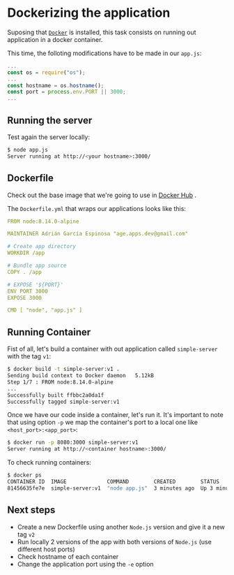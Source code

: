 # Dockerizing the application

Suposing that [`Docker`](https://www.docker.com/products/docker-desktop) is installed, this task consists on running out application in a docker container.


This time, the folloting modifications have to be made in our `app.js`:
```javascript
...
const os = require("os");
...
const hostname = os.hostname();
const port = process.env.PORT || 3000;
...
```

## Running the server
Test again the server locally:
```bash
$ node app.js
Server running at http://<your hostname>:3000/
```

## Dockerfile

Check out the base image that we're going to use in [Docker Hub](https://hub.docker.com/_/node/) .

The `Dockerfile.yml` that wraps our applications looks like this:
```yaml
FROM node:8.14.0-alpine

MAINTAINER Adrián García Espinosa "age.apps.dev@gmail.com"

# Create app directory
WORKDIR /app

# Bundle app source
COPY . /app

# EXPOSE '${PORT}'
ENV PORT 3000
EXPOSE 3000

CMD [ "node", "app.js" ]
```

## Running Container

Fist of all, let's build a container with out application called `simple-server` with the tag `v1`:
```bash
$ docker build -t simple-server:v1 .
Sending build context to Docker daemon   5.12kB
Step 1/7 : FROM node:8.14.0-alpine
...
Successfully built ffbbc2a0da1f
Successfully tagged simple-server:v1
```

Once we have our code inside a container, let's run it.
It's important to note that using option `-p` we map the container's port to a local one like `<host_port>:<app_port>`:
```bash
$ docker run -p 8080:3000 simple-server:v1
Server running at http://<container hostname>:3000/
```
To check running containers:
```bash
$ docker ps
CONTAINER ID  IMAGE             COMMAND        CREATED        STATUS        PORTS                   NAMES
81456635fe7e  simple-server:v1  "node app.js"  3 minutes ago  Up 3 minutes  0.0.0.0:8080->3000/tcp  kind_jackson
```
## Next steps

+ Create a new Dockerfile using another `Node.js` version and give it a new tag `v2`
+ Run locally 2 versions of the app with both versions of `Node.js` (use different host ports)
+ Check hostname of each container
+ Change the application port using the `-e` option

